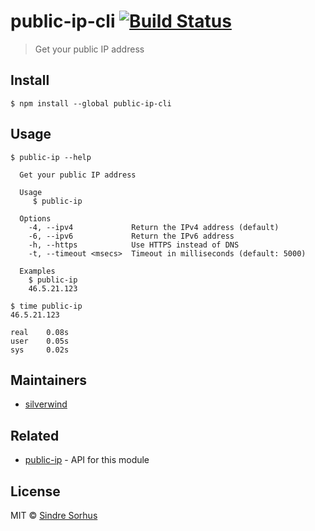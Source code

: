 # public-ip-cli [![Build Status](https://travis-ci.org/sindresorhus/public-ip-cli.svg?branch=master)](https://travis-ci.org/sindresorhus/public-ip-cli)

> Get your public IP address


## Install

```
$ npm install --global public-ip-cli
```


## Usage

```
$ public-ip --help

  Get your public IP address

  Usage
     $ public-ip

  Options
    -4, --ipv4             Return the IPv4 address (default)
    -6, --ipv6             Return the IPv6 address
    -h, --https            Use HTTPS instead of DNS
    -t, --timeout <msecs>  Timeout in milliseconds (default: 5000)

  Examples
    $ public-ip
    46.5.21.123
```

```
$ time public-ip
46.5.21.123

real    0.08s
user    0.05s
sys     0.02s
```

## Maintainers

- [silverwind](https://github.com/silverwind)


## Related

- [public-ip](https://github.com/sindresorhus/public-ip) - API for this module


## License

MIT © [Sindre Sorhus](https://sindresorhus.com)
